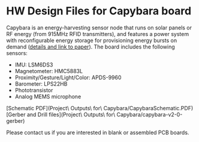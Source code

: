 # HW Design Files for Capybara board

Capybara is an energy-harvesting sensor node that runs on solar panels or RF
energy (from 915MHz RFID transmitters), and features a power system with
reconfigurable energy storage for provisioning energy bursts on demand
([details and link to
paper](https://github.com/CMUAbstract/releases/blob/master/Capybara.md)). The board
includes the following sensors:

* IMU: LSM6DS3
* Magnetometer: HMC5883L
* Proximity/Gesture/Light/Color: APDS-9960
* Barometer: LPS22HB
* Phototransistor
* Analog MEMS microphone

[Schematic PDF](Project\ Outputs\ for\ Capybara/CapybaraSchematic.PDF)
[Gerber and Drill files](Project\ Outputs\ for\ Capybara/capybara-v2-0-gerber)

Please contact us if you are interested in blank or assembled PCB boards.
